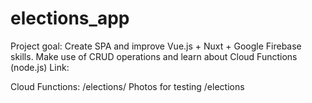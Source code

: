 # elections_app


Project goal: Create SPA and improve Vue.js + Nuxt + Google Firebase skills. Make use of CRUD operations and learn about Cloud Functions (node.js)
Link:

Cloud Functions: /elections/
Photos for testing /elections

